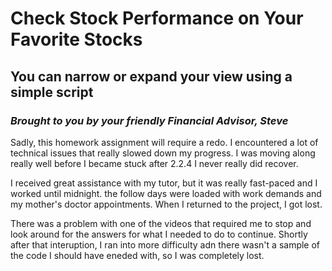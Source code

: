 # Check Stock Performance on Your Favorite Stocks 
## You can narrow or expand your view using a simple script
### _Brought to you by your friendly Financial Advisor, Steve_

Sadly, this homework assignment will require a redo. I encountered a lot of technical issues that really slowed down my progress. I was moving along really well before I became stuck after 2.2.4 I never really did recover. 

I received great assistance with my tutor, but it was really fast-paced and I worked until midnight. the follow days were loaded with work demands and my mother's doctor appointments. When I returned to the project, I got lost.

There was a problem with one of the videos that required me to stop and look around for the answers for what I needed to do to continue. Shortly after that interuption, I ran into more difficulty adn there wasn't a sample of the code I should have eneded with, so I was completely lost.

